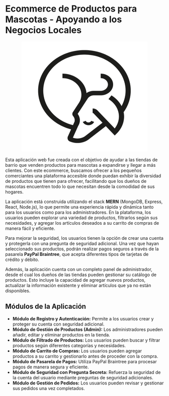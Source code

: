 # Ecommerce de Productos para Mascotas - Apoyando a los Negocios Locales

<div style="text-align: center;">
  <img src="./client/public/favicon.ico" alt="Favicon" width="400" height="350">
</div>

Esta aplicación web fue creada con el objetivo de ayudar a las tiendas de barrio que venden productos para mascotas a expandirse y llegar a más clientes. Con este ecommerce, buscamos ofrecer a los pequeños comerciantes una plataforma accesible donde puedan exhibir la diversidad de productos que tienen para ofrecer, facilitando que los dueños de mascotas encuentren todo lo que necesitan desde la comodidad de sus hogares.

La aplicación está construida utilizando el stack **MERN** (MongoDB, Express, React, Node.js), lo que permite una experiencia rápida y dinámica tanto para los usuarios como para los administradores. En la plataforma, los usuarios pueden explorar una variedad de productos, filtrarlos según sus necesidades, y agregar los artículos deseados a su carrito de compras de manera fácil y eficiente.

Para mejorar la seguridad, los usuarios tienen la opción de crear una cuenta y protegerla con una pregunta de seguridad adicional. Una vez que hayan seleccionado sus productos, podrán realizar pagos seguros a través de la pasarela **PayPal Braintree**, que acepta diferentes tipos de tarjetas de crédito y débito.

Además, la aplicación cuenta con un completo panel de administrador, desde el cual los dueños de las tiendas pueden gestionar su catálogo de productos. Esto incluye la capacidad de agregar nuevos productos, actualizar la información existente y eliminar artículos que ya no están disponibles.

## Módulos de la Aplicación

- **Módulo de Registro y Autenticación:** Permite a los usuarios crear y proteger su cuenta con seguridad adicional.
- **Módulo de Gestión de Productos (Admin):** Los administradores pueden añadir, editar y eliminar productos en la tienda.
- **Módulo de Filtrado de Productos:** Los usuarios pueden buscar y filtrar productos según diferentes categorías y necesidades.
- **Módulo de Carrito de Compras:** Los usuarios pueden agregar productos a su carrito y gestionarlo antes de proceder con la compra.
- **Módulo de Pasarela de Pagos:** Utiliza PayPal Braintree para procesar pagos de manera segura y eficiente.
- **Módulo de Seguridad con Pregunta Secreta:** Refuerza la seguridad de la cuenta del usuario mediante preguntas de seguridad adicionales.
- **Módulo de Gestión de Pedidos:** Los usuarios pueden revisar y gestionar sus pedidos una vez completados.

</html>

